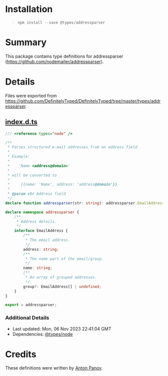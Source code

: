# Installation
> `npm install --save @types/addressparser`

# Summary
This package contains type definitions for addressparser (https://github.com/nodemailer/addressparser).

# Details
Files were exported from https://github.com/DefinitelyTyped/DefinitelyTyped/tree/master/types/addressparser.
## [index.d.ts](https://github.com/DefinitelyTyped/DefinitelyTyped/tree/master/types/addressparser/index.d.ts)
````ts
/// <reference types="node" />

/**
 * Parses structured e-mail addresses from an address field
 *
 * Example:
 *
 *    'Name <address@domain>'
 *
 * will be converted to
 *
 *     [{name: 'Name', address: 'address@domain'}]
 *
 * @param str Address field
 */
declare function addressparser(str: string): addressparser.EmailAddress[];

declare namespace addressparser {
    /**
     * Address details.
     */
    interface EmailAddress {
        /**
         * The email address.
         */
        address: string;
        /**
         * The name part of the email/group.
         */
        name: string;
        /**
         * An array of grouped addresses.
         */
        group?: EmailAddress[] | undefined;
    }
}

export = addressparser;

````

### Additional Details
 * Last updated: Mon, 06 Nov 2023 22:41:04 GMT
 * Dependencies: [@types/node](https://npmjs.com/package/@types/node)

# Credits
These definitions were written by [Anton Panov](https://github.com/risedphantom).
